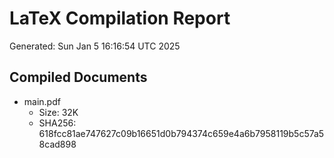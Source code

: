 # LaTeX Compilation Report
Generated: Sun Jan  5 16:16:54 UTC 2025
## Compiled Documents
- main.pdf
  - Size: 32K
  - SHA256: 618fcc81ae747627c09b16651d0b794374c659e4a6b7958119b5c57a58cad898
